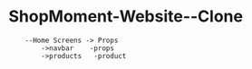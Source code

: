 # ShopMoment-Website--Clone


        --Home Screens -> Props
            ->navbar    -props
            ->products   -product  